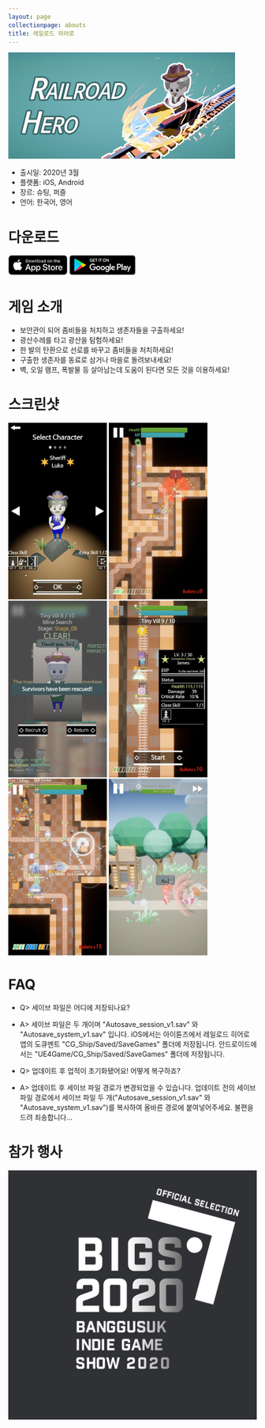 ```yaml
---
layout: page
collectionpage: abouts
title: 레일로드 히어로
---
```

![railroadhero_icon](./imgs/railroadhero_icon_bigs_2020.png)

- 출시일: 2020년 3월
- 플랫폼: iOS, Android
- 장르: 슈팅, 퍼즐
- 언어: 한국어, 영어

# 다운로드

[![app_store_badge](./imgs/App-store-badge.png)](https://apps.apple.com/app/id1504370570?l=ko)
[![google_play_badge](./imgs/google-play-badge.png)](https://play.google.com/store/apps/details?id=com.TSC.RailHero)

# 게임 소개

- 보안관이 되어 좀비들을 처치하고 생존자들을 구출하세요!
- 광산수레를 타고 광산을 탐험하세요!
- 한 발의 탄환으로 선로를 바꾸고 좀비들을 처치하세요!
- 구출한 생존자를 동료로 삼거나 마을로 돌려보내세요!
- 벽, 오일 램프, 폭발물 등 살아남는데 도움이 된다면 모든 것을 이용하세요!

# 스크린샷

![railroadhero_1](./imgs/railroadhero_01.jpg)
![railroadhero_2](./imgs/railroadhero_02.jpg)
![railroadhero_3](./imgs/railroadhero_03.jpg)
![railroadhero_4](./imgs/railroadhero_04.jpg)
![railroadhero_5](./imgs/railroadhero_05.jpg)
![railroadhero_6](./imgs/railroadhero_06.jpg)

# FAQ

- Q> 세이브 파일은 어디에 저장되나요?
- A> 세이브 파일은 두 개이며 "Autosave_session_v1.sav" 와 "Autosave_system_v1.sav" 입니다.
iOS에서는 아이튠즈에서 레일로드 히어로 앱의 도큐멘트 "CG_Ship/Saved/SaveGames" 폴더에 저장됩니다.
안드로이드에서는 "UE4Game/CG_Ship/Saved/SaveGames" 폴더에 저장됩니다.


- Q> 업데이트 후 업적이 초기화됐어요! 어떻게 복구하죠?
- A> 업데이트 후 세이브 파일 경로가 변경되었을 수 있습니다. 업데이트 전의 세이브 파일 경로에서 세이브 파일 두 개("Autosave_session_v1.sav" 와 "Autosave_system_v1.sav")를 복사하여 올바른 경로에 붙여넣어주세요. 불편을 드려 죄송합니다...

# 참가 행사

![bigs2020](./imgs/bigs2020.jpg)
